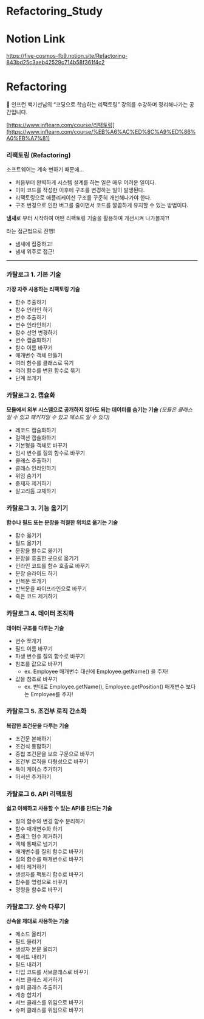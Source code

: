# Refactoring_Study

# Notion Link
https://five-cosmos-fb9.notion.site/Refactoring-843bd25c3aeb42529c714b58f361f4c2


# Refactoring

<aside>
🎈 인프런 백기선님의 “코딩으로 학습하는 리팩토링” 강의를 수강하며 정리해나가는 공간입니다.

[https://www.inflearn.com/course/리팩토링](https://www.inflearn.com/course/%EB%A6%AC%ED%8C%A9%ED%86%A0%EB%A7%81)

</aside>

### 리팩토링 (Refactoring)

소프트웨어는 계속 변하기 때문에...

- 처음부터 완벽하게 시스템 설계를 하는 일은 매우 어려운 일이다.
- 이미 코드를 작성한 이후에 구조를 변경하는 일이 발생된다.
- 리팩토링으로 애플리케이션 구조를 꾸준히 개선해나가야 한다.
- 구조 변경으로 인한 버그를 줄이면서 코드를 깔끔하게 유지할 수 있는 방법이다.

**냄새**로 부터 시작하여 어떤 리팩토링 기술을 활용하여 개선시켜 나가볼까?!

라는 접근법으로 진행!

- 냄새에 집중하고!
- 냄새 위주로 접근!

---

### 카탈로그 1. 기본 기술
**가장 자주 사용하는 리팩토링 기술**
- 함수 추출하기
- 함수 인라인 하기
- 변수 추출하기
- 변수 인라인하기
- 함수 선언 변경하기
- 변수 캡슐화하기
- 함수 이름 바꾸기
- 매개변수 객체 만들기
- 여러 함수를 클래스로 묶기
- 여러 함수를 변환 함수로 묶기
- 단계 쪼개기

### 카탈로그 2. 캡슐화
**모듈에서 외부 시스템으로 공개하지 않아도 되는 데이터를 숨기는 기술**
_(모듈은 클래스 일 수 있고 패키지일 수 있고 메소드 일 수 있다)_
- 레코드 캡슐화하기
- 컬렉션 캡슐화하기
- 기본형을 객체로 바꾸기
- 임시 변수를 질의 함수로 바꾸기
- 클래스 추출하기
- 클래스 인라인하기
- 위임 숨기기
- 중재자 제거하기
- 알고리듬 교체하기

### 카탈로그 3. 기능 옮기기
**함수나 필드 또는 문장을 적절한 위치로 옮기는 기술**
- 함수 옮기기
- 필드 옮기기
- 문장을 함수로 옮기기
- 문장을 호출한 곳으로 옮기기
- 인라인 코드를 함수 호출로 바꾸기
- 문장 슬라이드 하기
- 반복문 쪼개기
- 반복문을 파이프라인으로 바꾸기
- 죽은 코드 제거하기

### 카탈로그 4. 데이터 조직화
**데이터 구조를 다루는 기술**
- 변수 쪼개기
- 필드 이름 바꾸기
- 파생 변수를 질의 함수로 바꾸기
- 참조를 값으로 바꾸기 
  - ex. Employee 매개변수 대신에 Employee.getName() 을 주자!
- 값을 참조로 바꾸기
  - ex. 반대로 Employee.getName(), Employee.getPosition() 매개변수 보다는 Employee를 주자!

### 카탈로그 5. 조건부 로직 간소화
**복잡한 조건문을 다루는 기술**
- 조건문 본해하기
- 조건식 통합하기
- 중첩 조건문을 보호 구문으로 바꾸기
- 조건부 로직을 다형성으로 바꾸기
- 특이 케이스 추가하기
- 어서션 추가하기


### 카탈로그 6. API 리팩토링
**쉽고 이해하고 사용할 수 있는 API를 만드는 기술**
- 질의 함수와 변경 함수 분리하기
- 함수 매개변수화 하기
- 플래그 인수 제거하기
- 객체 통째로 넘기기
- 매개변수를 질의 함수로 바꾸기
- 질의 함수를 매개변수로 바꾸기
- 세터 제거하기
- 생성자를 팩토리 함수로 바꾸기
- 함수를 명령으로 바꾸기
- 명령을 함수로 바꾸기


### 카탈로그7. 상속 다루기
**상속을 제대로 사용하는 기술**
- 메소드 올리기
- 필드 올리기
- 생성자 본문 올리기
- 메서드 내리기
- 필드 내리기
- 타입 코드를 서브클래스로 바꾸기
- 서브 클래스 제거하기
- 슈퍼 클래스 추출하기
- 계층 합치기
- 서브 클래스를 위임으로 바꾸기
- 슈퍼 클래스를 위임으로 바꾸기